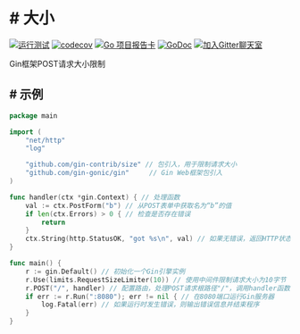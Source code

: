 # # 大小

[![运行测试](https://github.com/gin-contrib/size/actions/workflows/go.yml/badge.svg)](https://github.com/gin-contrib/size/actions/workflows/go.yml)
[![codecov](https://codecov.io/gh/gin-contrib/size/branch/master/graph/badge.svg)](https://codecov.io/gh/gin-contrib/size)
[![Go 项目报告卡](https://goreportcard.com/badge/github.com/gin-contrib/size)](https://goreportcard.com/report/github.com/gin-contrib/size)
[![GoDoc](https://godoc.org/github.com/gin-contrib/size?status.svg)](https://godoc.org/github.com/gin-contrib/size)
[![加入Gitter聊天室](https://badges.gitter.im/Join%20Chat.svg)](https://gitter.im/gin-gonic/gin)

 Gin框架POST请求大小限制
## # 示例

```go
package main

import (
    "net/http"
    "log"

    "github.com/gin-contrib/size" // 包引入，用于限制请求大小
    "github.com/gin-gonic/gin"     // Gin Web框架包引入
)

func handler(ctx *gin.Context) { // 处理函数
    val := ctx.PostForm("b") // 从POST表单中获取名为“b”的值
    if len(ctx.Errors) > 0 { // 检查是否存在错误
        return
    }
    ctx.String(http.StatusOK, "got %s\n", val) // 如果无错误，返回HTTP状态码200，并在响应体中输出获取到的值
}

func main() {
    r := gin.Default() // 初始化一个Gin引擎实例
    r.Use(limits.RequestSizeLimiter(10)) // 使用中间件限制请求大小为10字节
    r.POST("/", handler) // 配置路由，处理POST请求根路径"/"，调用handler函数
    if err := r.Run(":8080"); err != nil { // 在8080端口运行Gin服务器
        log.Fatal(err) // 如果运行时发生错误，则输出错误信息并结束程序
    }
}
```
